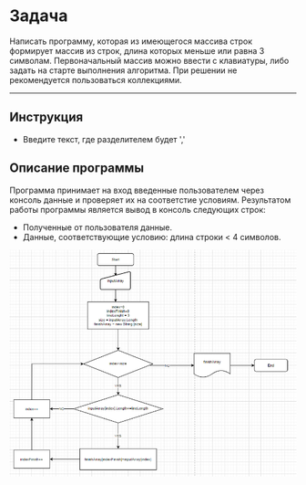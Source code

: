 # **Задача**
Написать программу, которая из имеющегося массива строк формирует массив из строк, длина которых меньше или равна 3 символам. Первоначальный массив можно ввести с клавиатуры, либо задать на старте выполнения алгоритма. При решении не рекомендуется пользоваться коллекциями.

***

## Инструкция

* Введите текст, где разделителем будет ','

## Описание программы 

Программа принимает на вход введенные пользователем через консоль данные и проверяет их на соответстие условиям.
Результатом работы программы является вывод в консоль следующих строк:

* Полученные от пользователя данные.
* Данные, соответствующие условию: длина строки < 4 символов.




![Блок-схема](blockScheme.png)